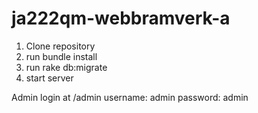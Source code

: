 # ja222qm-webbramverk-a

1) Clone repository
2) run bundle install
3) run rake db:migrate
4) start server

Admin login at /admin username: admin password: admin
